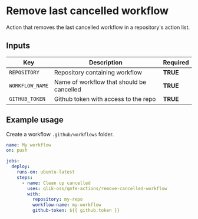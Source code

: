 # Remove last cancelled workflow

Action that removes the last cancelled workflow in a repository's action list.

## Inputs

| Key             | Description                               | Required |
| --------------- | ----------------------------------------- | -------- |
| `REPOSITORY`    | Repository containing workflow            | **TRUE** |
| `WORKFLOW_NAME` | Name of workflow that should be cancelled | **TRUE** |
| `GITHUB_TOKEN`  | Github token with access to the repo      | **TRUE** |

## Example usage

Create a workflow `.github/workflows` folder.

```yaml
name: My workflow
on: push

jobs:
  deploy:
    runs-on: ubuntu-latest
    steps:
      - name: Clean up cancelled
        uses: qlik-oss/qmfe-actions/remove-cancelled-workflow
        with:
          repository: my-repo
          workflow-name: my-workflow
          github-token: ${{ github.token }}
```
